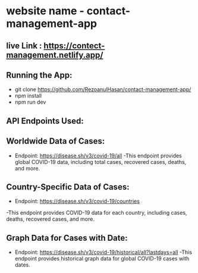 # website name - contact-management-app

## live Link : https://contect-management.netlify.app/

## Running the App:
- git clone https://github.com/RezoanulHasan/contact-management-app/
- npm install
- npm run dev

## API Endpoints Used:

 ## Worldwide Data of Cases:

- Endpoint: https://disease.sh/v3/covid-19/all
-This endpoint provides global COVID-19 data, including total cases, recovered cases, deaths, and more.

## Country-Specific Data of Cases:

- Endpoint: https://disease.sh/v3/covid-19/countries

-This endpoint provides COVID-19 data for each country, including cases, deaths, recovered cases, and more.

## Graph Data for Cases with Date:
- Endpoint: https://disease.sh/v3/covid-19/historical/all?lastdays=all
  -This endpoint provides historical graph data for global COVID-19 cases with dates.
  
